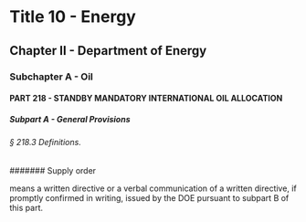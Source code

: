 
# Title 10 - Energy
## Chapter II - Department of Energy
### Subchapter A - Oil
#### PART 218 - STANDBY MANDATORY INTERNATIONAL OIL ALLOCATION
##### Subpart A - General Provisions
###### § 218.3 Definitions.
####### Supply order

means a written directive or a verbal communication of a written directive, if promptly confirmed in writing, issued by the DOE pursuant to subpart B of this part.
